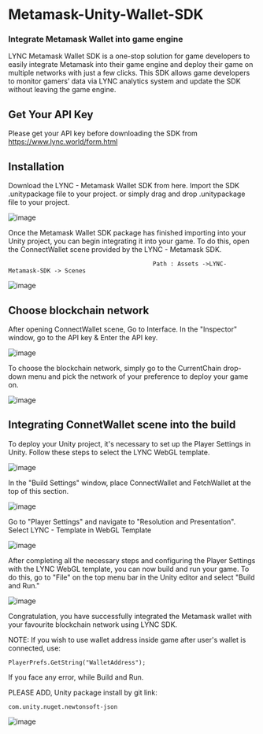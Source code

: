 # Metamask-Unity-Wallet-SDK

### Integrate Metamask Wallet into game engine

LYNC Metamask Wallet SDK is a one-stop solution for game developers to easily integrate Metamask into their game engine and deploy their game on multiple networks with just a few clicks. This SDK allows game developers to monitor gamers’ data via LYNC analytics system and update the SDK without leaving the game engine.

## Get Your API Key
Please get your API key before downloading the SDK from https://www.lync.world/form.html

## Installation
Download the LYNC - Metamask Wallet SDK from here. Import the SDK .unitypackage file to your project. or simply drag and drop .unitypackage file to your project.

![image](https://1898638688-files.gitbook.io/~/files/v0/b/gitbook-x-prod.appspot.com/o/spaces%2F3h3YUWYt8sR5rHLOIeFc%2Fuploads%2FdDzWzt5kkCqpWZTINSsu%2FLYNC%20wallet%20sdk.png?alt=media&token=65ae978c-fa8b-4eb5-a2ba-548146b3bb14)

Once the Metamask Wallet SDK package has finished importing into your Unity project, you can begin integrating it into your game. To do this, open the ConnectWallet scene provided by the LYNC - Metamask SDK.

                                             Path : Assets ->LYNC-Metamask-SDK -> Scenes
![image](https://1898638688-files.gitbook.io/~/files/v0/b/gitbook-x-prod.appspot.com/o/spaces%2F3h3YUWYt8sR5rHLOIeFc%2Fuploads%2F0e5ptS2g38m6cM1SGKsw%2Fimage.png?alt=media&token=df2b4ac5-149b-47fc-b4eb-7f26a7bf27f9)

## Choose blockchain network
After opening ConnectWallet scene, Go to Interface. In the "Inspector" window, go to the API key & Enter the API key.

![image](https://1898638688-files.gitbook.io/~/files/v0/b/gitbook-x-prod.appspot.com/o/spaces%2F3h3YUWYt8sR5rHLOIeFc%2Fuploads%2FRnp2FCuQ12kWWVUQLDGn%2FLYNC%20metamask%20wallet%20sdk.png?alt=media&token=7ae549f5-ea46-467f-9725-2ac6485d0dcd)

To choose the blockchain network, simply go to the CurrentChain drop-down menu and pick the network of your preference to deploy your game on.

![image](https://1898638688-files.gitbook.io/~/files/v0/b/gitbook-x-prod.appspot.com/o/spaces%2F3h3YUWYt8sR5rHLOIeFc%2Fuploads%2FHpqGkDLiEehF4j8lwzNU%2FLYNC%20metamask%20wallet%20sdk%20integration.png?alt=media&token=0d6c3d8a-4c09-44c0-99c1-58817059654a)

## Integrating ConnetWallet scene into the build 
To deploy your Unity project, it's necessary to set up the Player Settings in Unity. Follow these steps to select the LYNC WebGL template.

![image](https://1898638688-files.gitbook.io/~/files/v0/b/gitbook-x-prod.appspot.com/o/spaces%2F3h3YUWYt8sR5rHLOIeFc%2Fuploads%2FvhM5TyzDTWyCecTKV5Ub%2FLYNC%20OKX%20Wallet%20Integration.png?alt=media&token=a98f0cb1-e8c0-4460-82f3-c3574e077b33)

In the "Build Settings" window, place ConnectWallet and FetchWallet at the top of this section. 

![image](https://1898638688-files.gitbook.io/~/files/v0/b/gitbook-x-prod.appspot.com/o/spaces%2F3h3YUWYt8sR5rHLOIeFc%2Fuploads%2FCr5UxTMd4KVDiwmh4Qm3%2FLYNC%20metamask%20wallet%20sdk%20integration%20build.png.jpg?alt=media&token=46792188-2a8b-49d6-badf-1591099b4248)

Go to "Player Settings" and navigate to "Resolution and Presentation". Select LYNC - Template in WebGL Template

![image](https://1898638688-files.gitbook.io/~/files/v0/b/gitbook-x-prod.appspot.com/o/spaces%2F3h3YUWYt8sR5rHLOIeFc%2Fuploads%2FfoYh0yqDI1JYc0qHNnpn%2FLYNC%20Unity%20SDK.png?alt=media&token=68432dc1-f421-434c-880f-3495b61d5755)

After completing all the necessary steps and configuring the Player Settings with the LYNC WebGL template, you can now build and run your game.
To do this, go to "File" on the top menu bar in the Unity editor and select "Build and Run." 

![image](https://1898638688-files.gitbook.io/~/files/v0/b/gitbook-x-prod.appspot.com/o/spaces%2F3h3YUWYt8sR5rHLOIeFc%2Fuploads%2FZu5tl1uaAbHiMBWnRacj%2FBuild%20and%20launch%20web3%20games.png?alt=media&token=7b3f782b-3c7e-47aa-ae3c-1be9ecdd63ac)


Congratulation, you have successfully integrated the Metamask wallet with your favourite blockchain network using LYNC SDK. 

NOTE: If you wish to use wallet address inside game after user's wallet is connected, use:

```PlayerPrefs.GetString("WalletAddress");```


If you face any error, while Build and Run.

PLEASE ADD, Unity package install by git link:

```com.unity.nuget.newtonsoft-json```

![image](https://1898638688-files.gitbook.io/~/files/v0/b/gitbook-x-prod.appspot.com/o/spaces%2F3h3YUWYt8sR5rHLOIeFc%2Fuploads%2F9nwo1yYtk7mKRGrZZd5S%2FScreenshot%202023-08-21%20130643.png?alt=media&token=27f6acf8-4196-42be-8043-cc4c2bad2929)
